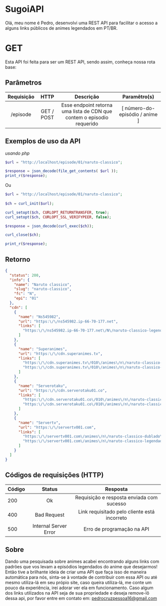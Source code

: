 ﻿# SugoiAPI

Olá, meu nome é Pedro, desenvolvi uma REST API para facilitar o acesso a alguns links públicos de animes legendados em PT/BR.

# GET

Esta API foi feita para ser um REST API, sendo assim, conheça nossa rota base:

## Parâmetros

| Requisição | HTTP | Descrição | Paramêtro(s) |
| :---: | :---: | :---: | :---: |
| /episode | GET / POST | Esse endpoint retorna uma lista de CDN que contem o episodio requerido | [ número-do-episódio / anime ] |

  
## Exemplos de uso da API
_usando php_
```php
$url = "http://localhost/episode/01/naruto-classico";

$response = json_decode(file_get_contents( $url ));
print_r($response);
```

Ou

```php
$url = "http://localhost/episode/01/naruto-classico";
 
$ch = curl_init($url);

curl_setopt($ch, CURLOPT_RETURNTRANSFER, true);
curl_setopt($ch, CURLOPT_SSL_VERIFYPEER, false);

$response = json_decode(curl_exec($ch));

curl_close($ch);

print_r($response);
```

## Retorno

```json
{
  "status": 200,
  "info": {
    "name": "Naruto classico",
    "slug": "naruto-classico",
    "fc": "N",
    "epi": "01"
  },
  "cdn": [
    {
      "name": "Ns545982",
      "url": "https:\/\/ns545982.ip-66-70-177.net",
      "links": [
        "https:\/\/ns545982.ip-66-70-177.net\/N\/naruto-classico-legendado\/01.mp4"
      ]
    },
    {
      "name": "Superanimes",
      "url": "https:\/\/cdn.superanimes.tv",
      "links": [
        "https:\/\/cdn.superanimes.tv\/010\/animes\/n\/naruto-classico-dublado\/01.mp4",
        "https:\/\/cdn.superanimes.tv\/010\/animes\/n\/naruto-classico-legendado\/01.mp4"
      ]
    },
    {
      "name": "Serverotaku",
      "url": "https:\/\/cdn.serverotaku01.co",
      "links": [
        "https:\/\/cdn.serverotaku01.co\/010\/animes\/n\/naruto-classico-dublado\/01.mp4",
        "https:\/\/cdn.serverotaku01.co\/010\/animes\/n\/naruto-classico-legendado\/01.mp4"
      ]
    },
    {
      "name": "Servertv",
      "url": "https:\/\/servertv001.com",
      "links": [
        "https:\/\/servertv001.com\/animes\/n\/naruto-classico-dublado\/01.mp4",
        "https:\/\/servertv001.com\/animes\/n\/naruto-classico-legendado\/01.mp4"
      ]
    }
  ]
}
```

## Códigos de requisições (HTTP)

| Código | Status | Resposta |
| :--- | :---: | :--: |
| 200 | Ok | Requisição e resposta enviada com sucesso |
| 400 | Bad Request | Link requisitado pelo cliente está incorreto |
| 500 | Internal Server Error | Erro de programação na API |

## Sobre
Dando uma pesquisada sobre animes acabei encontrando alguns links com padrões que vos levam a episódios legendados do anime que desejarmos!
Então tive a brilhante ideia de criar uma API que faça isso de maneira automática para nós, sinta-se à vontade de contribuir com essa API ou até mesmo utiliza-lá em seu própio site, caso queira utiliza-lá, me conte um pouco da experiência, irei adorar ver ela em funcionamento.
Caso algum dos links utilizados na API seja de sua propriedade e deseja remove-lô dessa api, por favor entre em contato em: pedrocruzpessoa16@gmail.com